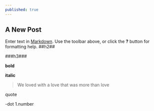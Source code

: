 ```yaml
---
published: true
---
```

## A New Post

Enter text in [Markdown](http://daringfireball.net/projects/markdown/). Use the toolbar above, or click the **?** button for formatting help.
##h2##



###h3###



****bold****

__italic__

> We loved with a love that was more than love

quote

-dot
1.number
